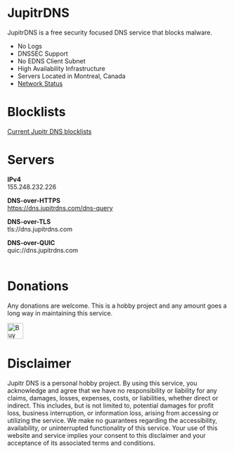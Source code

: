 
# JupitrDNS

JupitrDNS is a free security focused DNS service that blocks malware.

- No Logs
- DNSSEC Support
- No EDNS Client Subnet
- High Availability Infrastructure
- Servers Located in Montreal, Canada
- [Network Status](https://stats.uptimerobot.com/r2cCX9ELS5)

# Blocklists

[Current Jupitr DNS blocklists](https://raw.githubusercontent.com/BastCo/JupitrDNS/main/blocklists.txt)

# Servers

**IPv4**
<br />155.248.232.226

**DNS-over-HTTPS**
<br />https://dns.jupitrdns.com/dns-query

**DNS-over-TLS**
<br />tls://dns.jupitrdns.com

**DNS-over-QUIC**
<br />quic://dns.jupitrdns.com
<br />
<br />

# Donations

Any donations are welcome.  This is a hobby project and any amount goes a long way in maintaining this service.

<a href='https://ko-fi.com/Y8Y6NRJF4' target='_blank'><img height='36' style='border:0px;height:36px;' src='https://storage.ko-fi.com/cdn/kofi2.png?v=3' border='0' alt='Buy Me a Coffee at ko-fi.com' /></a>

# Disclaimer

Jupitr DNS is a personal hobby project. By using this service, you acknowledge and agree that we have no responsibility or liability for any claims, damages, losses, expenses, costs, or liabilities, whether direct or indirect. This includes, but is not limited to, potential damages for profit loss, business interruption, or information loss, arising from accessing or utilizing the service. We make no guarantees regarding the accessibility, availability, or uninterrupted functionality of this service. Your use of this website and service implies your consent to this disclaimer and your acceptance of its associated terms and conditions.
